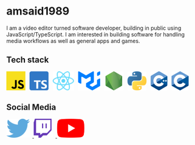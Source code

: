 # amsaid1989

I am a video editor turned software developer, building in public using JavaScript/TypeScript. I am interested in building software for handling media workflows as well as general apps and games.

## Tech stack

<div>
    <img src="images/Unofficial_JavaScript_logo_2.svg" alt="JavaScript Logo" title="JavaScript" width="50px" style="margin-right: 0.5em; display: inline;" />
    <img src="images/TypeScript%20logo.svg" alt="TypeScript Logo" title="TypeScript" width="50px" style="margin-right: 0.5em; display: inline;" />
    <img src="images/React%20Logo.svg" alt="React Logo" title="React" height="50px" style="margin-right: 0.5em; display: inline;" />
    <img src="images/mui-logo.png" alt="MUI Logo" title="MaterialUI" height="50px" style="margin-right: 0.5em; display: inline;" />
    <img src="images/nodejs-logo.svg" alt="Node.js Logo" title="Node.js" width="50px" style="margin-right: 0.5em; display: inline;" />
    <img src="images/Python-logo-notext.svg" alt="Python Logo" title="Python" width="50px" style="margin-right: 0.5em; display: inline;" />
    <img src="images/ISO_C++_Logo.svg" alt="C++ Logo" title="C++" height="50px" style="margin-right: 0.5em; display: inline;" />
    <img src="images/C_Programming_Language.svg" alt="C Logo" title="C" height="50px" style="margin-right: 0.5em; display: inline;" />
</div>

## Social Media

<a href="https://twitter.com/amsaid1989">
    <img src="images/twitter-logo.png" alt="Twitter Logo" title="Twitter" height="50px" style="margin-right: 0.5em; display: inline;" />
</a>
<a href="https://twitch.tv/the_wizard_apprentice">
    <img src="images/twitch-logo.webp" alt="Twitch Logo" title="Twitch" width="50px" style="margin-right: 0.5em; display: inline;" />
</a>
<a href="https://www.youtube.com/channel/UC34qodmBl887kKk7ZIWkG6w">
    <img src="images/YouTube_full-color_icon_(2017).webp" alt="YouTube Logo" title="YouTube" height="50px" style="margin-right: 0.5em; display: inline;" />
</a>
